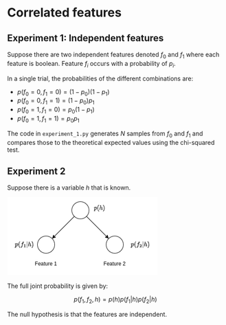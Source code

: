 # Correlated features

## Experiment 1: Independent features

Suppose there are two independent features denoted $f_0$ and $f_1$ where each feature is boolean. Feature $f_i$ occurs with a probability of $p_i$.

In a single trial, the probabilities of the different combinations are:

* $p(f_0 = 0, f_1 = 0) = (1-p_0) (1-p_1)$
* $p(f_0 = 0, f_1 = 1) = (1-p_0) p_1$
* $p(f_0 = 1, f_1 = 0) = p_0 (1-p_1)$
* $p(f_0 = 1, f_1 = 1) = p_0 p_1$

The code in `experiment_1.py` generates $N$ samples from $f_0$ and $f_1$ and compares those to the theoretical expected values using the chi-squared test.

## Experiment 2

Suppose there is a variable $h$ that is known.

![](./images/bayesian-network.png)

The full joint probability is given by:

$$
p(f_1, f_2, h) = p(h) p(f_1|h) p(f_2|h)
$$

The null hypothesis is that the features are independent.